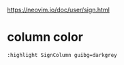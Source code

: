 https://neovim.io/doc/user/sign.html

# column color

```vim
:highlight SignColumn guibg=darkgrey
```
